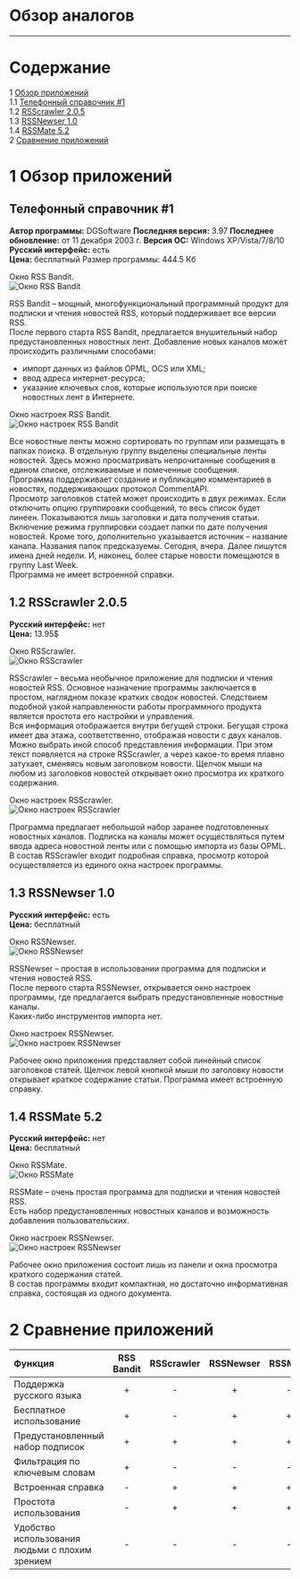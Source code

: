 # Обзор аналогов
---

# Содержание 
1 [Обзор приложений](#application_overview)  
1.1 [Телефонный справочник #1](#ts1)  
1.2 [RSScrawler 2.0.5](#crawler)  
1.3 [RSSNewser 1.0](#newser)  
1.4 [RSSMate 5.2](#mate)  
2 [Сравнение приложений](#comparison_of_applications)

<a name="application_overview"/>

# 1 Обзор приложений

<a name="ts1"/>

## Телефонный справочник #1
**Автор программы:** DGSoftware
**Последняя версия:** 3.97
**Последнее обновление:** от 11 декабря 2003 г.
**Версия ОС:** Windows XP/Vista/7/8/10
**Русский интерфейс:** есть  
**Цена:** бесплатный
Размер программы: 444.5 Кб

Окно RSS Bandit.  
![Окно RSS Bandit](../Images/Analogs/rss_bandit.png)  

RSS Bandit – мощный, многофункциональный программный продукт для подписки и чтения новостей RSS, который поддерживает все версии RSS.  
После первого старта RSS Bandit, предлагается внушительный набор предустановленных новостных лент. Добавление новых каналов может происходить различными способами:
* импорт данных из файлов OPML, OCS или XML;
* ввод адреса интернет-ресурса;
* указание ключевых слов, которые используются при поиске новостных лент в Интернете.

Окно настроек RSS Bandit.  
![Окно настроек RSS Bandit](../Images/Analogs/rss_bandit_settings.png)  

Все новостные ленты можно сортировать по группам или размещать в папках поиска. В отдельную группу выделены специальные ленты новостей. Здесь можно просматривать непрочитанные сообщения в едином списке, отслеживаемые и помеченные сообщения.  
Программа поддерживает создание и публикацию комментариев в новостях, поддерживающих протокол CommentAPI.  
Просмотр заголовков статей может происходить в двух режимах. Если отключить опцию группировки сообщений, то весь список будет линеен. Показываются лишь заголовки и дата получения статьи. Включение режима группировки создает папки по дате получения новостей. Кроме того, дополнительно указывается источник – название канала. Названия папок предсказуемы. Сегодня, вчера. Далее пишутся имена дней недели. И, наконец, более старые новости помещаются в группу Last Week.  
Программа не имеет встроенной справки.

<a name="crawler"/>

## 1.2 RSScrawler 2.0.5
**Русский интерфейс:** нет  
**Цена:** 13.95$

Окно RSScrawler.  
![Окно RSScrawler](../Images/Analogs/rsscrawler.png)  

RSScrawler – весьма необычное приложение для подписки и чтения новостей RSS. Основное назначение программы заключается в простом, наглядном показе кратких сводок новостей. Следствием подобной узкой направленности работы программного продукта является простота его настройки и управления.  
Вся информация отображается внутри бегущей строки. Бегущая строка имеет два этажа, соответственно, отображая новости с двух каналов. Можно выбрать иной способ представления информации. При этом текст появляется на строке RSScrawler, а через какое-то время плавно затухает, сменяясь новым заголовком новости. Щелчок мыши на любом из заголовков новостей открывает окно просмотра их краткого содержания.  

Окно настроек RSScrawler.  
![Окно настроек RSScrawler](../Images/Analogs/rsscrawler_settings.png)  

Программа предлагает небольшой набор заранее подготовленных новостных каналов. Подписка на каналы может осуществляться путем ввода адреса новостной ленты или с помощью импорта из базы OPML.  
В состав RSScrawler входит подробная справка, просмотр которой осуществляется из единого окна настроек программы.

<a name="newser"/>

## 1.3 RSSNewser 1.0
**Русский интерфейс:** есть  
**Цена:** бесплатный

Окно RSSNewser.  
![Окно RSSNewser](../Images/Analogs/rssnewser.png)  

RSSNewser – простая в использовании программа для подписки и чтения новостей RSS.  
После первого старта RSSNewser, открывается окно настроек программы, где предлагается выбрать предустановленные новостные каналы.  
Каких-либо инструментов импорта нет.  

Окно настроек RSSNewser.  
![Окно настроек RSSNewser](../Images/Analogs/rssnewser_settings.png)  

Рабочее окно приложения представляет собой линейный список заголовков статей. Щелчок левой кнопкой мыши по заголовку новости открывает краткое содержание статьи.
Программа имеет встроенную справку.

<a name="mate"/>

## 1.4 RSSMate 5.2
**Русский интерфейс:** нет  
**Цена:** бесплатный

Окно RSSMate.  
![Окно RSSMate](../Images/Analogs/rssmate.png)  

RSSMate – очень простая программа для подписки и чтения новостей RSS.  
Есть набор предустановленных новостных каналов и возможность добавления пользовательских.

Окно настроек RSSNewser.  
![Окно настроек RSSNewser](../Images/Analogs/rssmate_settings.png)  

Рабочее окно приложения состоит лишь из панели и окна просмотра краткого содержания статей.  
В состав программы входит компактная, но достаточно информативная справка, состоящая из одного документа.

<a name="comparison_of_applications"/>

# 2 Сравнение приложений

| Функция |  RSS Bandit | RSScrawler | RSSNewser | RSSMate |
|:---|:---:|:---:|:---:|:---:|
| Поддержка русского языка | + | - | + | - |
| Бесплатное использование | + | - | + | + |
| Предустановленный набор подписок | + | + | + | + |
| Фильтрация по ключевым словам | + | - | - | - |
| Встроенная справка | - | + | + | + |
| Простота использования | - | + | + | + |
| Удобство использования людьми с плохим зрением | - | - | - | - |